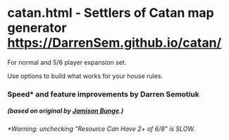 # catan.html - Settlers of Catan map generator https://DarrenSem.github.io/catan/

For normal and 5/6 player expansion set.

Use options to build what works for your house rules.

### Speed* and feature improvements by Darren Semotiuk
##### (based on original by [Jamison Bunge](https://www.bunge.io/).)

###### *Warning: unchecking "Resource Can Have 2+ of 6/8" is SLOW.
